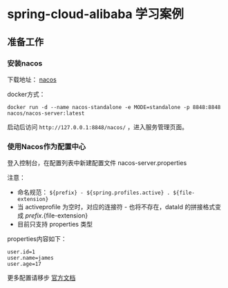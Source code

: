 # spring-cloud-alibaba 学习案例


## 准备工作


### 安装nacos

下载地址： [nacos](https://github.com/alibaba/nacos/releases)


docker方式：

~~~
docker run -d --name nacos-standalone -e MODE=standalone -p 8848:8848 nacos/nacos-server:latest
~~~


启动后访问 `http://127.0.0.1:8848/nacos/` ，进入服务管理页面。


### 使用Nacos作为配置中心


登入控制台，在配置列表中新建配置文件 nacos-server.properties

注意：
- 命名规范： ` ${prefix} - ${spring.profiles.active} . ${file-extension} `
- 当 activeprofile 为空时，对应的连接符 - 也将不存在，dataId 的拼接格式变成 ${prefix}.${file-extension}
- 目前只支持 properties 类型



properties内容如下：

~~~properties
user.id=1
user.name=james
user.age=17
~~~




更多配置请移步 [官方文档](https://github.com/spring-cloud-incubator/spring-cloud-alibaba/blob/master/spring-cloud-alibaba-examples/nacos-example/nacos-config-example/readme-zh.md)